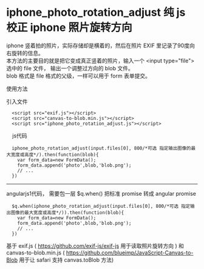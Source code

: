 # iphone_photo_rotation_adjust 纯 js 校正 iphone 照片旋转方向

iphone 竖着拍的照片，实际存储却是横着的，然后在照片 EXIF 里记录了90度向右旋转的信息。<br>
本方法的主要目的就是把它变成真正竖着的照片，输入一个 &lt;input type="file"&gt; 选中的 file 文件， 输出一个调整过方向的 blob 文件。<br>
blob 格式是 file 格式的父级，一样可以用于 form 表单提交。<br>

使用方法

引入文件
```
  <script src="exif.js"></script>
  <script src="canvas-to-blob.min.js"></script>
  <script src="iphone_photo_rotation_adjust.js"></script>
```
    
js代码
```
  iphone_photo_rotation_adjust(input.files[0], 800/*可选 指定输出图像的最大宽度或高度*/).then(function(blob){
    var form_data=new FormData();
    form_data.append('photo',blob,'blob.png');
    // ...
  })
```

----------------------------------------------------------------------------------

angularjs1代码， 需要包一层 $q.when() 把标准 promise 转成 angular promise
```
  $q.when(iphone_photo_rotation_adjust(input.files[0], 800/*可选 指定输出图像的最大宽度或高度*/)).then(function(blob){
    var form_data=new FormData();
    form_data.append('photo',blob,'blob.png');
    // ...
  })
```

基于 exif.js ( https://github.com/exif-js/exif-js 用于读取照片旋转方向 ) 和 canvas-to-blob.min.js ( https://github.com/blueimp/JavaScript-Canvas-to-Blob 用于让 safari 支持 canvas.toBlob 方法)
